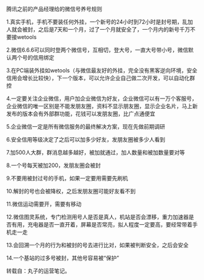 腾讯之前的产品经理给的微信号养号规则

1.真实手机，手机不要装任何外挂，一个新号的24小时到72小时是封号期，乱加人就会被封，之后是7天和一个月，过了一个月就安全了，一个月内的新号千万不要接wetools

2.微信6.6.6可以同时登两个微信号，互相切，登大号，一直大号带小号，微信默认两个号的信用绑定

3.在PC端装外挂如wetools（与微信最友好的外挂，完全没有黑客逆向环境，安全信用会增长比较快），下一个版本，可以允许企业自己做二次开发，可以自动化群控

4.一定要关注企业微信，用户加企业微信为好友，企业微信可以有一万个客服号，企业微信的唯一区别是不能发朋友圈，资料不显示朋友圈，显示企业名片，马上新发布的版本会有外部群功能，花钱可以发朋友圈，比广点通便宜

5.企业微信一定是所有微信服务的最终解决方案，现在先做前期调研

6.安全信用等级决定了之后可以加多少好友，发朋友圈被多少人看到

7.加500人大群，群消息越多越好，被加就通过，加人数量和被加数量要对等

8.一个号每天被加200，发朋友圈会被封

9.不要用被封过号的手机，如果一定要用需要先刷机

10.解封的号也会被降权，之后发朋友圈可能好友看不到

11.微信运动需要开，需要有移动

12.微信图灵系统，专门检测用号人是否是真人，机站是否会漂移，重力加速器是否有用，充电器是否一直开着，屏幕是否常亮，拟人程度一定要高，要经常带着手机走一走

13.会回溯一个月的行为和被封的号去进行比对，如果被判断安全，之后会安全

14.一个基站的过多号被封，其他号容易被“保护”

转载自：丸子的运营笔记。